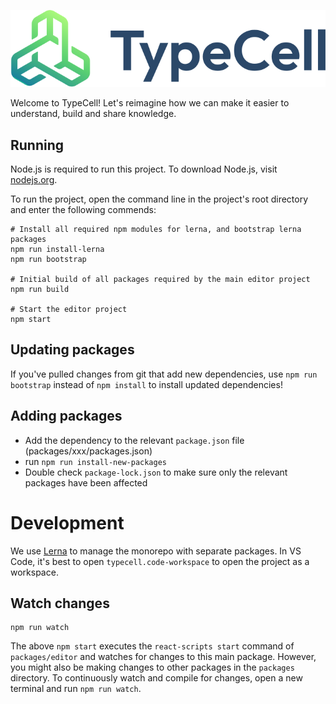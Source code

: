 ![TypeCell Logo](./packages/editor/public/assets/logo_with_text.svg?raw=true)

Welcome to TypeCell! Let's reimagine how we can make it easier to understand, build and share knowledge.

## Running

Node.js is required to run this project. To download Node.js, visit [nodejs.org](https://nodejs.org/en/).

To run the project, open the command line in the project's root directory and enter the following commends:

    # Install all required npm modules for lerna, and bootstrap lerna packages
    npm run install-lerna
    npm run bootstrap

    # Initial build of all packages required by the main editor project
    npm run build

    # Start the editor project
    npm start

## Updating packages

If you've pulled changes from git that add new dependencies, use `npm run bootstrap` instead of `npm install` to install updated dependencies!

## Adding packages

- Add the dependency to the relevant `package.json` file (packages/xxx/packages.json)
- run `npm run install-new-packages`
- Double check `package-lock.json` to make sure only the relevant packages have been affected

# Development

We use [Lerna](https://lerna.js.org/) to manage the monorepo with separate packages. In VS Code, it's best to open `typecell.code-workspace` to open the project as a workspace.

## Watch changes

    npm run watch

The above `npm start` executes the `react-scripts start` command of `packages/editor` and watches for changes to this main package. However, you might also be making changes to other packages in the `packages` directory. To continuously watch and compile for changes, open a new terminal and run `npm run watch`.
